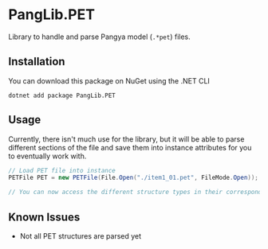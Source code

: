 # PangLib.PET

Library to handle and parse Pangya model (`.*pet`) files.

## Installation

You can download this package on NuGet using the .NET CLI

```
dotnet add package PangLib.PET
```

## Usage

Currently, there isn't much use for the library, but it will be able to parse different sections of the file and save them into instance attributes for you to eventually work with.

```cs
// Load PET file into instance
PETFile PET = new PETFile(File.Open("./item1_01.pet", FileMode.Open));

// You can now access the different structure types in their corresponding member variables
```

## Known Issues

- Not all PET structures are parsed yet
